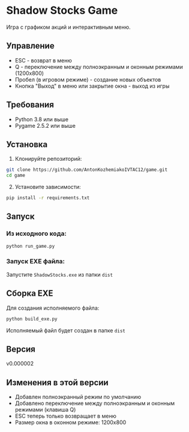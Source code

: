 # Shadow Stocks Game

Игра с графиком акций и интерактивным меню.

## Управление

- ESC - возврат в меню
- Q - переключение между полноэкранным и оконным режимами (1200x800)
- Пробел (в игровом режиме) - создание новых объектов
- Кнопка "Выход" в меню или закрытие окна - выход из игры

## Требования

- Python 3.8 или выше
- Pygame 2.5.2 или выше

## Установка

1. Клонируйте репозиторий:
```bash
git clone https://github.com/AntonKozhemiakoIVTAC12/game.git
cd game
```

2. Установите зависимости:
```bash
pip install -r requirements.txt
```

## Запуск

### Из исходного кода:
```bash
python run_game.py
```

### Запуск EXE файла:
Запустите `ShadowStocks.exe` из папки `dist`

## Сборка EXE

Для создания исполняемого файла:
```bash
python build_exe.py
```
Исполняемый файл будет создан в папке `dist`

## Версия
v0.000002

## Изменения в этой версии
- Добавлен полноэкранный режим по умолчанию
- Добавлено переключение между полноэкранным и оконным режимами (клавиша Q)
- ESC теперь только возвращает в меню
- Размер окна в оконном режиме: 1200x800 